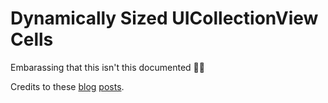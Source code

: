 # Dynamically Sized UICollectionView Cells

Embarassing that this isn't this documented 🤦‍♂️

Credits to these [blog](https://www.appsdeveloperblog.com/create-uicollectionview-programmatically-in-swift/) [posts](https://medium.com/@andrea.toso/uicollectionviewcell-dynamic-height-swift-b099b28ddd23).
